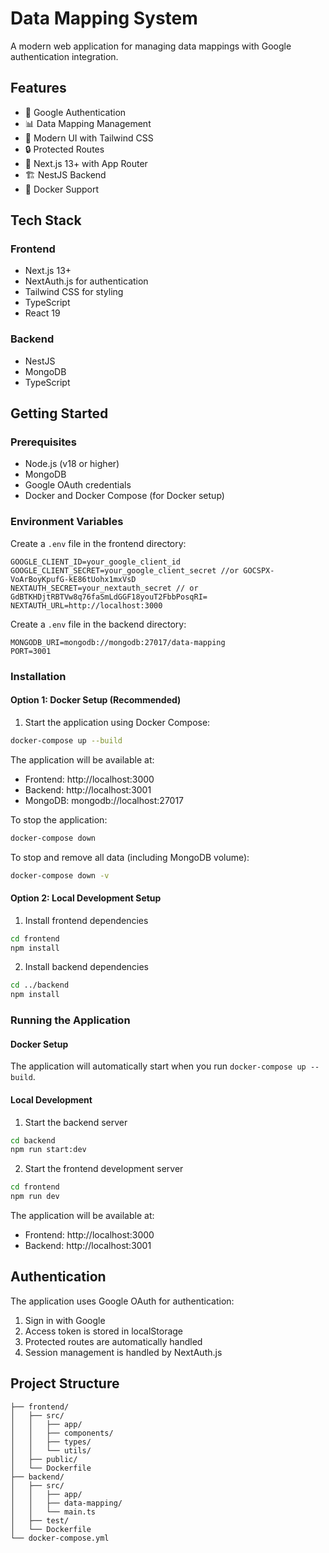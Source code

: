 # Data Mapping System

A modern web application for managing data mappings with Google authentication integration.

## Features

- 🔐 Google Authentication
- 📊 Data Mapping Management
- 🎨 Modern UI with Tailwind CSS
- 🔒 Protected Routes
- 🚀 Next.js 13+ with App Router
- 🏗️ NestJS Backend
- 🐳 Docker Support

## Tech Stack

### Frontend
- Next.js 13+
- NextAuth.js for authentication
- Tailwind CSS for styling
- TypeScript
- React 19

### Backend
- NestJS
- MongoDB
- TypeScript

## Getting Started

### Prerequisites

- Node.js (v18 or higher)
- MongoDB
- Google OAuth credentials
- Docker and Docker Compose (for Docker setup)

### Environment Variables

Create a `.env` file in the frontend directory:

```env
GOOGLE_CLIENT_ID=your_google_client_id 
GOOGLE_CLIENT_SECRET=your_google_client_secret //or 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
NEXTAUTH_SECRET=your_nextauth_secret // or GdBTKHDjtRBTVw8q76faSmLdGGF18youT2FbbPosqRI=
NEXTAUTH_URL=http://localhost:3000
```

Create a `.env` file in the backend directory:

```env
MONGODB_URI=mongodb://mongodb:27017/data-mapping
PORT=3001
```

### Installation

#### Option 1: Docker Setup (Recommended)

1. Start the application using Docker Compose:
```bash
docker-compose up --build
```

The application will be available at:
- Frontend: http://localhost:3000
- Backend: http://localhost:3001
- MongoDB: mongodb://localhost:27017

To stop the application:
```bash
docker-compose down
```

To stop and remove all data (including MongoDB volume):
```bash
docker-compose down -v
```

#### Option 2: Local Development Setup


1. Install frontend dependencies
```bash
cd frontend
npm install
```

2. Install backend dependencies
```bash
cd ../backend
npm install
```

### Running the Application

#### Docker Setup
The application will automatically start when you run `docker-compose up --build`.

#### Local Development

1. Start the backend server
```bash
cd backend
npm run start:dev
```

2. Start the frontend development server
```bash
cd frontend
npm run dev
```

The application will be available at:
- Frontend: http://localhost:3000
- Backend: http://localhost:3001

## Authentication

The application uses Google OAuth for authentication:

1. Sign in with Google
2. Access token is stored in localStorage
3. Protected routes are automatically handled
4. Session management is handled by NextAuth.js

## Project Structure

```
├── frontend/
│   ├── src/
│   │   ├── app/
│   │   ├── components/
│   │   ├── types/
│   │   └── utils/
│   ├── public/
│   └── Dockerfile
├── backend/
│   ├── src/
│   │   ├── app/
│   │   ├── data-mapping/
│   │   └── main.ts
│   ├── test/
│   └── Dockerfile
└── docker-compose.yml
```
